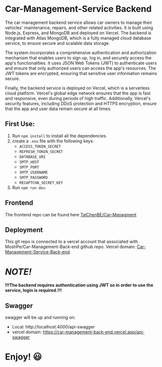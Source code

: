 # Car-Management-Service Backend
The car management backend service allows car owners to manage their vehicles' maintenance, repairs, and other related activities. It is built using Node.js, Express, and MongoDB and deployed on Vercel. The backend is integrated with Atlas MongoDB, which is a fully managed cloud database service, to ensure secure and scalable data storage.

The system incorporates a comprehensive authentication and authorization mechanism that enables users to sign up, log in, and securely access the app's functionalities. It uses JSON Web Tokens (JWT) to authenticate users and ensure that only authorized users can access the app's resources. The JWT tokens are encrypted, ensuring that sensitive user information remains secure.

Finally, the backend service is deployed on Vercel, which is a serverless cloud platform. Vercel's global edge network ensures that the app is fast and responsive, even during periods of high traffic. Additionally, Vercel's security features, including DDoS protection and HTTPS encryption, ensure that the app and user data remain secure at all times.

## First Use:
1. Run `npm install` to install all the dependencies.
2. create a `.env` file with the following keys:
   - `ACCESS_TOKEN_SECRET`
   - `REFRESH_TOKEN_SECRET`
   - `DATABASE_URI`
   - `SMTP_HOST`
   - `SMTP_PORT`
   - `SMTP_USERNAME`
   - `SMTP_PASSWORD`
   - `RECAPTCHA_SECRET_KEY`
3. Run `npm run dev`.

## Frontend
The frontend repo can be found here [TalChenBE/Car-Managment](https://github.com/TalChenBE/Car-Managment)

## Deployment
This git repo is connected to a vercel account that associated with MoshPe/Car-Management-Back-end github repo.
Vercel domain: [Car-Management-Service-Back-end](https://car-management-back-end.vercel.app/api/).

# *NOTE!*
**!!!The backend requires authentication using JWT so in order to use the service, login is required.!!!**

## Swagger
swagger will be up and running on:
- Local: http://localhost:4000/api-swagger
- vercel domain: https://car-management-back-end.vercel.app/api-swagger


# Enjoy! :smiley:
